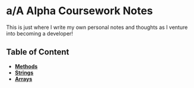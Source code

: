 # a/A Alpha Coursework Notes

This is just where I write my own personal notes and thoughts as I venture into becoming a developer!

## Table of Content
- [**Methods**](https://github.com/ckim2013/personal-notes/blob/master/methods.md)
- [**Strings**](https://github.com/ckim2013/personal-notes/blob/master/strings.md)
- [**Arrays**]()
